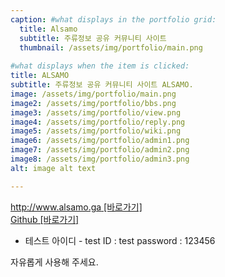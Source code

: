 ```yaml
---
caption: #what displays in the portfolio grid:
  title: Alsamo
  subtitle: 주류정보 공유 커뮤니티 사이트
  thumbnail: /assets/img/portfolio/main.png
  
#what displays when the item is clicked:
title: ALSAMO
subtitle: 주류정보 공유 커뮤니티 사이트 ALSAMO.
image: /assets/img/portfolio/main.png
image2: /assets/img/portfolio/bbs.png
image3: /assets/img/portfolio/view.png
image4: /assets/img/portfolio/reply.png
image5: /assets/img/portfolio/wiki.png
image6: /assets/img/portfolio/admin1.png
image7: /assets/img/portfolio/admin2.png
image8: /assets/img/portfolio/admin3.png
alt: image alt text

---
```

[http://www.alsamo.ga [바로가기]](http://www.alsamo.ga)  
[Github [바로가기]](http://www.github.com/jincheol2578/alsamo)


- 테스트 아이디 -
test ID : test
password : 123456

자유롭게 사용해 주세요.

